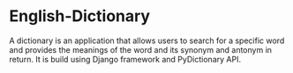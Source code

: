 # English-Dictionary
A dictionary is an application that allows users to search for a specific word and provides the meanings of the word and its synonym and antonym in return. It is build using Django framework and PyDictionary API.
